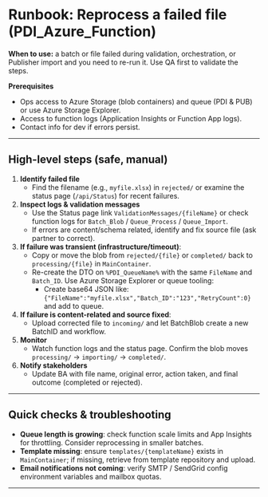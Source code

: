 # Runbook: Reprocess a failed file (PDI_Azure_Function)

**When to use:** a batch or file failed during validation, orchestration, or Publisher import and you need to re-run it. Use QA first to validate the steps.

**Prerequisites**

- Ops access to Azure Storage (blob containers) and queue (PDI & PUB) or use Azure Storage Explorer.
- Access to function logs (Application Insights or Function App logs).
- Contact info for dev if errors persist.

---

## High-level steps (safe, manual)

1. **Identify failed file**  
   - Find the filename (e.g., `myfile.xlsx`) in `rejected/` or examine the status page (`/api/Status`) for recent failures.
2. **Inspect logs & validation messages**  
   - Use the Status page link `ValidationMessages/{fileName}` or check function logs for `Batch_Blob` / `Queue_Process` / `Queue_Import`.
   - If errors are content/schema related, identify and fix source file (ask partner to correct).
3. **If failure was transient (infrastructure/timeout)**:
   - Copy or move the blob from `rejected/{file}` or `completed/` back to `processing/{file}` in `MainContainer`.
   - Re-create the DTO on `%PDI_QueueName%` with the same `FileName` and `Batch_ID`. Use Azure Storage Explorer or queue tooling:
     - Create base64 JSON like: `{"FileName":"myfile.xlsx","Batch_ID":"123","RetryCount":0}` and add to queue.
4. **If failure is content-related and source fixed**:
   - Upload corrected file to `incoming/` and let BatchBlob create a new BatchID and workflow.
5. **Monitor**  
   - Watch function logs and the status page. Confirm the blob moves `processing/` → `importing/` → `completed/`.
6. **Notify stakeholders**  
   - Update BA with file name, original error, action taken, and final outcome (completed or rejected).

---

## Quick checks & troubleshooting

- **Queue length is growing**: check function scale limits and App Insights for throttling. Consider reprocessing in smaller batches.
- **Template missing**: ensure `templates/{templateName}` exists in `MainContainer`; if missing, retrieve from template repository and upload.
- **Email notifications not coming**: verify SMTP / SendGrid config environment variables and mailbox quotas.

---
